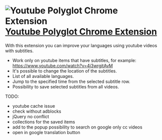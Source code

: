 # ![Youtube Polyglot Chrome Extension](https://raw.githubusercontent.com/no81no/jplist/master/demo/img/common/rocket-50.png) [Youtube Polyglot Chrome Extension](http://jplist.com)

With this extension you can improve your languages using youtube videos with subtitles.

- Work only on youtube items that have subtitles, for example:
https://www.youtube.com/watch?v=4j3wrgitAvM
- It's possible to change the location of the subtitles.
- List of all available languages.
- Jump to the specified time from the selected subtitle row.
- Possibility to save selected subtitles from all videos.

TODO:
- youtube cache issue
- check without adblocks
- jQuery no conflict
- collections for the saved items
- add to the popup possibility to search on google only cc videos
- open in google translation button